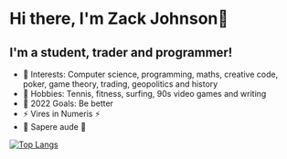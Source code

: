 # Hi there, I'm Zack Johnson👋 

## I'm a student, trader and programmer!

- 🌱 Interests: Computer science, programming, maths, creative code, poker, game theory, trading, geopolitics and history 
- 🎾 Hobbies: Tennis, fitness, surfing, 90s video games and writing
- 🥅 2022 Goals: Be better
- ⚡ Vires in Numeris ⚡
- 🔆 Sapere aude 🔆

[![Top Langs](https://github-readme-stats.vercel.app/api/top-langs/?username=<ZackJohnson1>&layout=compact)](https://github.com/<ZackJohnson1>)
